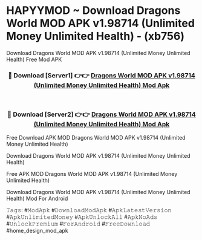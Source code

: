 # HAPYYMOD ~ Download Dragons World MOD APK v1.98714 (Unlimited Money Unlimited Health) - (xb756)
Download Dragons World MOD APK v1.98714 (Unlimited Money Unlimited Health) Free Mod APK

<div align="center">
<h3>🔴 Download [Server1] 👉👉 <a href="https://apk-comot.site?title=Dragons_World_MOD_APK_v1.98714_(Unlimited_Money_Unlimited_Health)">Dragons World MOD APK v1.98714 (Unlimited Money Unlimited Health) Mod Apk</a></h3><br>

<h3>🔴 Download [Server2] 👉👉 <a href="https://apk-comot.site?title=Dragons_World_MOD_APK_v1.98714_(Unlimited_Money_Unlimited_Health)">Dragons World MOD APK v1.98714 (Unlimited Money Unlimited Health) Mod Apk</a></h3>
</div>


Free Download APK MOD Dragons World MOD APK v1.98714 (Unlimited Money Unlimited Health)

Download Dragons World MOD APK v1.98714 (Unlimited Money Unlimited Health) 

Free APK MOD Dragons World MOD APK v1.98714 (Unlimited Money Unlimited Health) 

Download Dragons World MOD APK v1.98714 (Unlimited Money Unlimited Health) Mod For Android

𝚃𝚊𝚐𝚜: #𝙼𝚘𝚍𝙰𝚙𝚔 #𝙳𝚘𝚠𝚗𝚕𝚘𝚊𝚍𝙼𝚘𝚍𝙰𝚙𝚔 #𝙰𝚙𝚔𝙻𝚊𝚝𝚎𝚜𝚝𝚅𝚎𝚛𝚜𝚒𝚘𝚗 #𝙰𝚙𝚔𝚄𝚗𝚕𝚒𝚖𝚒𝚝𝚎𝚍𝙼𝚘𝚗𝚎𝚢 #𝙰𝚙𝚔𝚄𝚗𝚕𝚘𝚌𝚔𝙰𝚕𝚕 #𝙰𝚙𝚔𝙽𝚘𝙰𝚍𝚜 #𝚄𝚗𝚕𝚘𝚌𝚔𝙿𝚛𝚎𝚖𝚒𝚞𝚖 #𝙵𝚘𝚛𝙰𝚗𝚍𝚛𝚘𝚒𝚍 #𝙵𝚛𝚎𝚎𝙳𝚘𝚠𝚗𝚕𝚘𝚊𝚍 #home_design_mod_apk